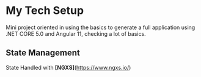 # My Tech Setup

Mini project oriented in using the basics to generate a full application using .NET CORE 5.0 and Angular 11, checking a lot of basics.

## State Management

State Handled with **[NGXS]**(https://www.ngxs.io/)
